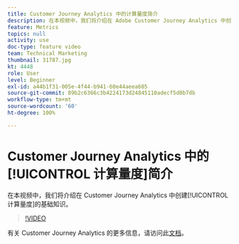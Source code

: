 ```yaml
---
title: Customer Journey Analytics 中的计算量度简介
description: 在本视频中，我们将介绍在 Adobe Customer Journey Analytics 中创建计算量度的基础知识。
feature: Metrics
topics: null
activity: use
doc-type: feature video
team: Technical Marketing
thumbnail: 31787.jpg
kt: 4448
role: User
level: Beginner
exl-id: a44b1f31-005e-4f44-b941-60e44aeea605
source-git-commit: 89b2c6366c3b4224173d24845110adecf5d0b7db
workflow-type: tm+mt
source-wordcount: '60'
ht-degree: 100%

---
```


# Customer Journey Analytics 中的[!UICONTROL 计算量度]简介

在本视频中，我们将介绍在 Customer Journey Analytics 中创建[!UICONTROL 计算量度]的基础知识。

>[!VIDEO](https://video.tv.adobe.com/v/31787/?quality=12&learn=on)

有关 Customer Journey Analytics 的更多信息，请访问此[文档](https://experienceleague.adobe.com/docs/analytics-platform/using/cja-landing.html?lang=zh-Hans)。
